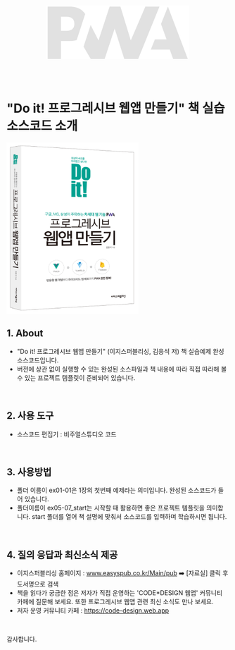 <br><br>
<p align="center"><img src="https://github.com/codedesign-webapp/pwa-about/blob/master/images/pwa-logo.png"></p>
<br><br>

# "Do it! 프로그레시브 웹앱 만들기" 책 실습 소스코드 소개

<img src="https://github.com/codedesign-webapp/pwa-about/blob/master/images/pwa-img-3d.png" width="300" height="389">

<br>

## 1. About
- "Do it! 프로그레시브 웹앱 만들기" (이지스퍼블리싱, 김응석 저) 책 실습예제 완성 소스코드입니다.
- 버전에 상관 없이 실행할 수 있는 완성된 소스파일과 책 내용에 따라 직접 따라해 볼 수 있는 프로젝트 템플릿이 준비되어 있습니다.

<br>

## 2. 사용 도구
- 소스코드 편집기 : 비주얼스튜디오 코드

<br>

## 3. 사용방법
- 폴더 이름이 ex01-01은 1장의 첫번째 예제라는 의미입니다. 완성된 소스코드가 들어 있습니다.  
- 폴더이름이 ex05-07_start는 시작할 때 활용하면 좋은 프로젝트 템플릿을 의미합니다. start 폴더를 열어 책 설명에 맞춰서 소스코드를 입력하며 학습하시면 됩니다. 

<br>

## 4. 질의 응답과 최신소식 제공
- 이지스퍼블리싱 홈페이지 : www.easyspub.co.kr/Main/pub :arrow_right: [자료실] 클릭 후 도서명으로 검색
- 책을 읽다가 궁금한 점은 저자가 직접 운영하는 'CODE*DESIGN 웹앱' 커뮤니티 카페에 질문해 보세요. 또한 프로그레시브 웹앱 관련 최신 소식도 만나 보세요.
- 저자 운영 커뮤니티 카페 : https://code-design.web.app

<br>

감사합니다. 

